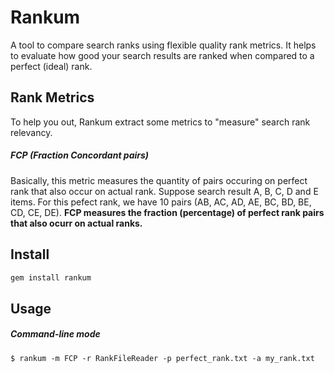 # Rankum
A tool to compare search ranks using flexible quality rank metrics.
It helps to evaluate how good your search results are ranked when compared to a perfect (ideal) rank.

## Rank Metrics
To help you out, Rankum extract some metrics to "measure" search rank relevancy.

##### FCP (Fraction Concordant pairs)
Basically, this metric measures the quantity of pairs occuring on perfect rank that also occur on actual rank.
Suppose search result A, B, C, D and E items. For this pefect rank, we have 10 pairs (AB, AC, AD, AE, BC, BD, BE, CD, CE, DE). **FCP measures the fraction (percentage) of perfect rank pairs that also ocurr on actual ranks.**

## Install

```ruby
gem install rankum
```

## Usage

##### Command-line mode

```shell
$ rankum -m FCP -r RankFileReader -p perfect_rank.txt -a my_rank.txt
```
